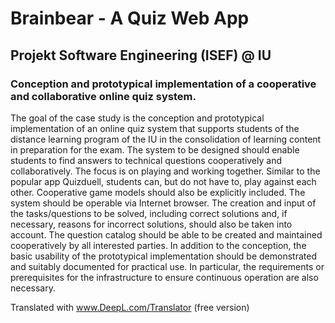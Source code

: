 # Brainbear - A Quiz Web App
## Projekt Software Engineering (ISEF) @ IU

### Conception and prototypical implementation of a cooperative and collaborative online quiz system.
The goal of the case study is the conception and prototypical implementation of an online quiz system that supports students of the distance learning program of the IU in the consolidation of learning content in preparation for the exam.
The system to be designed should enable students to find answers to technical questions cooperatively and collaboratively. The focus is on playing and working together. Similar to the popular app Quizduell, students can, but do not have to, play against each other. Cooperative game models should also be explicitly included.
The system should be operable via Internet browser. The creation and input of the tasks/questions to be solved, including correct solutions and, if necessary, reasons for incorrect solutions, should also be taken into account. The question catalog should be able to be created and maintained cooperatively by all interested parties.
In addition to the conception, the basic usability of the prototypical implementation should be demonstrated and suitably documented for practical use. In particular, the requirements or prerequisites for the infrastructure to ensure continuous operation are also necessary.

Translated with www.DeepL.com/Translator (free version)
